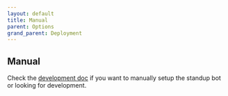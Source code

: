 ```yaml
---
layout: default
title: Manual
parent: Options
grand_parent: Deployment
---
```


## Manual

Check the [development doc](/slate/docs/development) if you want to manually setup the standup bot or looking for development. 

